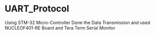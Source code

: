 # UART_Protocol

Using STM-32 Micro-Controller Done the Data Transmission and used NUCLEOF401-RE Board and Tera Term Serial Monitor
